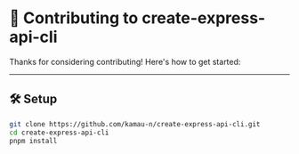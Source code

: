 # 🤝 Contributing to create-express-api-cli

Thanks for considering contributing! Here's how to get started:

---

## 🛠️ Setup

```bash
git clone https://github.com/kamau-n/create-express-api-cli.git
cd create-express-api-cli
pnpm install
```

